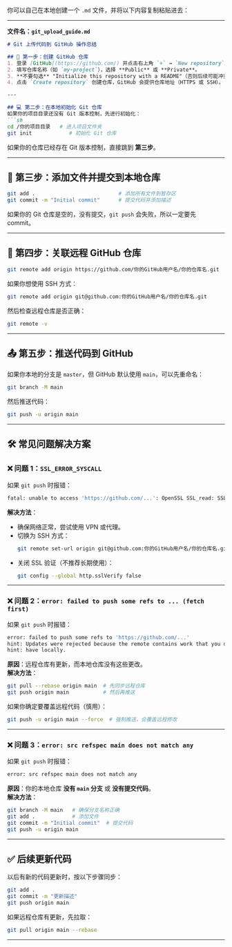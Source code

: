 你可以自己在本地创建一个 `.md` 文件，并将以下内容复制粘贴进去：  

---

**文件名：`git_upload_guide.md`**  

```md
# Git 上传代码到 GitHub 操作总结

## 🚀 第一步：创建 GitHub 仓库
1. 登录 [GitHub](https://github.com/) 并点击右上角 `+` → `New repository`。
2. 填写仓库名称（如 `my-project`），选择 **Public** 或 **Private**。
3. **不要勾选** "Initialize this repository with a README"（否则后续可能冲突）。
4. 点击 `Create repository` 创建仓库，GitHub 会提供仓库地址（HTTPS 或 SSH）。

---

## 💻 第二步：在本地初始化 Git 仓库
如果你的项目目录还没有 Git 版本控制，先进行初始化：
```sh
cd /你的项目目录   # 进入项目文件夹
git init            # 初始化 Git 仓库
```
如果你的仓库已经存在 Git 版本控制，直接跳到 **第三步**。

---

## 📌 第三步：添加文件并提交到本地仓库
```sh
git add .                           # 添加所有文件到暂存区
git commit -m "Initial commit"      # 提交代码并添加描述
```
如果你的 Git 仓库是空的，没有提交，`git push` 会失败，所以一定要先 commit。

---

## 🔗 第四步：关联远程 GitHub 仓库
```sh
git remote add origin https://github.com/你的GitHub用户名/你的仓库名.git
```
如果你想使用 SSH 方式：
```sh
git remote add origin git@github.com:你的GitHub用户名/你的仓库名.git
```
然后检查远程仓库是否正确：
```sh
git remote -v
```

---

## 📤 第五步：推送代码到 GitHub
如果你本地的分支是 `master`，但 GitHub 默认使用 `main`，可以先重命名：
```sh
git branch -M main
```
然后推送代码：
```sh
git push -u origin main
```

---

## 🛠 常见问题解决方案

### ❌ 问题 1：`SSL_ERROR_SYSCALL`
如果 `git push` 时报错：
```sh
fatal: unable to access 'https://github.com/...': OpenSSL SSL_read: SSL_ERROR_SYSCALL
```
**解决方法**：
- 确保网络正常，尝试使用 VPN 或代理。
- 切换为 SSH 方式：
  ```sh
  git remote set-url origin git@github.com:你的GitHub用户名/你的仓库名.git
  ```
- 关闭 SSL 验证（不推荐长期使用）：
  ```sh
  git config --global http.sslVerify false
  ```

---

### ❌ 问题 2：`error: failed to push some refs to ... (fetch first)`
如果 `git push` 时报错：
```sh
error: failed to push some refs to 'https://github.com/...'
hint: Updates were rejected because the remote contains work that you do not
hint: have locally.
```
**原因**：远程仓库有更新，而本地仓库没有这些更改。  
**解决方法**：
```sh
git pull --rebase origin main  # 先同步远程仓库
git push origin main           # 然后再推送
```
如果你确定要覆盖远程代码（慎用）：
```sh
git push -u origin main --force  # 强制推送，会覆盖远程修改
```

---

### ❌ 问题 3：`error: src refspec main does not match any`
如果 `git push` 时报错：
```sh
error: src refspec main does not match any
```
**原因**：你的本地仓库 **没有 `main` 分支** 或 **没有提交代码**。  
**解决方法**：
```sh
git branch -M main   # 确保分支名称正确
git add .            # 添加文件
git commit -m "Initial commit"  # 提交代码
git push -u origin main
```

---

## ✅ 后续更新代码
以后有新的代码更新时，按以下步骤同步：
```sh
git add .
git commit -m "更新描述"
git push origin main
```
如果远程仓库有更新，先拉取：
```sh
git pull origin main --rebase
```

---